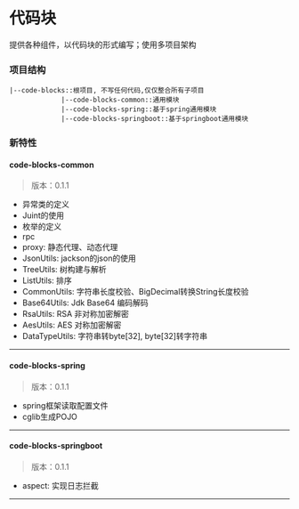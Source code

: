 # 代码块
提供各种组件，以代码块的形式编写；使用多项目架构

### 项目结构

```$xslt
|--code-blocks::根项目, 不写任何代码,仅仅整合所有子项目
             |--code-blocks-common::通用模块
             |--code-blocks-spring::基于spring通用模块
             |--code-blocks-springboot::基于springboot通用模块
```


### 新特性

#### code-blocks-common
> 版本：0.1.1

- 异常类的定义
- Juint的使用
- 枚举的定义
- rpc
- proxy: 静态代理、动态代理
- JsonUtils: jackson的json的使用
- TreeUtils: 树构建与解析
- ListUtils: 排序
- CommonUtils: 字符串长度校验、BigDecimal转换String长度校验
- Base64Utils: Jdk Base64 编码解码
- RsaUtils: RSA 非对称加密解密
- AesUtils: AES 对称加密解密
- DataTypeUtils: 字符串转byte[32], byte[32]转字符串

***

#### code-blocks-spring
> 版本：0.1.1

- spring框架读取配置文件
- cglib生成POJO

***

#### code-blocks-springboot
> 版本：0.1.1

- aspect: 实现日志拦截

***